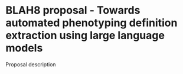 # BLAH8 proposal - Towards automated phenotyping definition extraction using large language models

Proposal description
